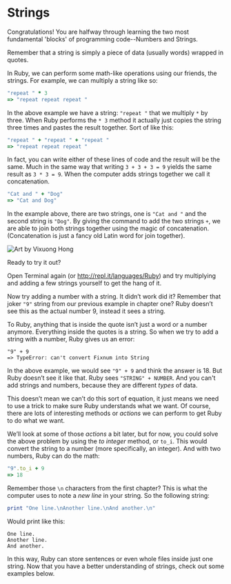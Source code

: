 # Strings


Congratulations! You are halfway through learning the two most fundamental 'blocks' of programming code--Numbers and Strings.

Remember that a string is simply a piece of data (usually words) wrapped in quotes.

In Ruby, we can perform some math-like operations using our friends, the strings. For example, we can multiply a string like so:

```ruby
"repeat " * 3
=> "repeat repeat repeat "
```

In the above example we have a string: `"repeat "` that we multiply `*` by three. When Ruby performs the `* 3` method it actually just copies the string three times and pastes the result together. Sort of like this:

```ruby
"repeat " + "repeat " + "repeat "
=> "repeat repeat repeat "
```

In fact, you can write either of these lines of code and the result will be the same. Much in the same way that writing `3 + 3 + 3 = 9` yields the same result as `3 * 3 = 9`. When the computer adds strings together we call it concatenation.

```ruby
"Cat and " + "Dog"
=> "Cat and Dog"
```

In the example above, there are two strings, one is `"Cat and "` and the second string is `"Dog"`. By giving the command to add the two strings `+`, we are able to join both strings together using the magic of concatenation. (Concatenation is just a fancy old Latin word for join together).

![Art by Vixuong Hong](http://rubykin.com/images/cat-dog.png)

Ready to try it out?

Open Terminal again (or http://repl.it/languages/Ruby) and try multiplying and adding a few strings yourself to get the hang of it.

Now try adding a number with a string. It didn’t work did it? Remember that joker `"9"` string from our previous example in chapter one? Ruby doesn’t see this as the actual number 9, instead it sees a string.

To Ruby, anything that is inside the quote isn’t just a word or a number anymore. Everything inside the quotes is a string. So when we try to add a string with a number, Ruby gives us an error:


```
"9" + 9
=> TypeError: can't convert Fixnum into String
```

In the above example, we would see `"9" + 9` and think the answer is 18. But Ruby doesn’t see it like that. Ruby sees `"STRING" + NUMBER`. And you can't add strings and numbers, because they are different _types_ of data.

This doesn’t mean we can’t do this sort of equation, it just means we need to use a trick to make sure Ruby understands what we want. Of course, there are lots of interesting methods or _actions_ we can perform to get Ruby to do what we want.

We’ll look at some of those _actions_ a bit later, but for now, you could solve the above problem by using the _to integer_ method, or `to_i`. This would convert the string to a number (more specifically, an integer). And with two numbers, Ruby can do the math:

```ruby
"9".to_i + 9
=> 18
```

Remember those `\n` characters from the first chapter? This is what the computer uses to note a _new line_ in your string. So the following string:

```ruby
print "One line.\nAnother line.\nAnd another.\n"
```
Would print like this:

```
One line.
Another line.
And another.
```
In this way, Ruby can store sentences or even whole files inside just one string. Now that you have a better understanding of strings, check out some examples below.
